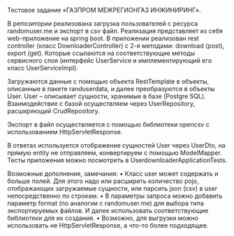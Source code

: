 Тестовое задание «ГАЗПРОМ МЕЖРЕГИОНГАЗ ИНЖИНИРИНГ».

В репозитории реализована загрузка пользователей с ресурса randomuser.me и экспорт в csv файл. Реализация представляет из себя web-приложение на spring boot. В приложении реализован rest controller (класс DownloaderController) с 2-я методами: download (post), export (get). Которые ссылаются на соответствующие методы сервисного слоя (интерфейс UserService и имплементирующий его класс UserServiceImpl). 

Загружаются данные с помощью объекта RestTemplate в объекты, описанные в пакете randuserdata, и далее преобразуются в объекты User. User – описывает сущности, хранимые в базе (Postgre SQL). Взаимодействие с базой осуществляем через UserRepository, расширяющий CrudRepository.

Экспорт в файл осуществляется с помощью библиотеки opencsv с использованием HttpServletResponse.

В ответах используется отображение сущностей User через UserDto, на прямую entity не отправляем, конвертируем с помощью ModelMapper.
Тесты приложения можно посмотреть в UserdownloaderApplicationTests.


Возможные дополнения, замечания:
•	Класс user может содержать и больше полей. Для этого надо или расширить количество pojo, отображающих загружаемые сущности, или парсить json (csv) в user непосредственно по строкам.
•	В параметры запроса можно добавить параметр format (по аналогии с randomuser.me) для выбора типа экспортируемых файлов. И далее использовать соответствующие библиотеки для их создания.
•	Возможно, для выгрузки можно использовать не HttpServletResponse, а что-то более подходящее.
